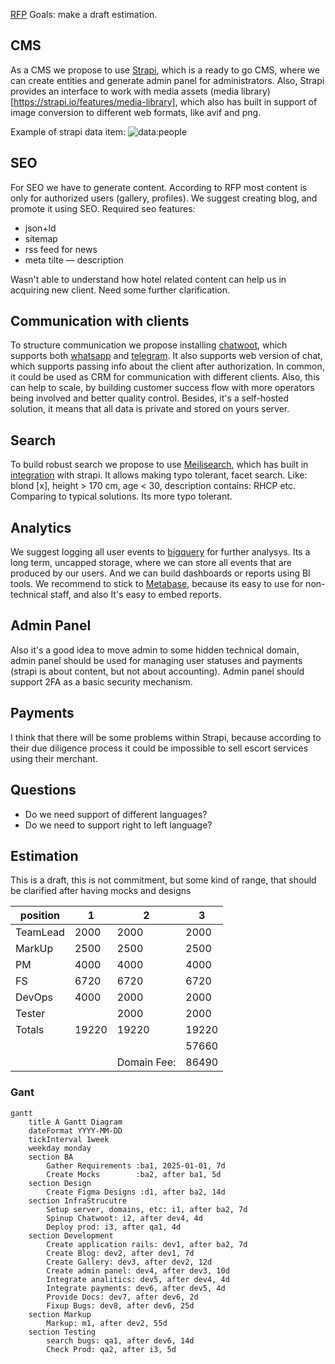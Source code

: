 [RFP](./girls-RFP.pdf)
Goals: make a draft estimation.
## CMS
As a CMS we propose to use [Strapi](https://strapi.io/), which is a ready to go CMS, where we can create entities and generate admin panel for administrators. Also, Strapi provides an interface to work with media assets (media library)[https://strapi.io/features/media-library], which also has built in support of image conversion to different web formats, like avif and png.

Example of strapi data item: ![data:people](https://i.imgur.com/ENUiFbL.png)
## SEO
For SEO we have to generate content. According to RFP most content is only for authorized users (gallery, profiles). We suggest creating blog, and promote it using SEO.
Required seo features:
- json+ld
- sitemap
- rss feed for news
- meta tilte — description

Wasn't able to understand how hotel related content can help us in acquiring new client. Need some further clarification.

## Communication with clients
To structure communication we propose installing [chatwoot](https://www.chatwoot.com/), which supports both [whatsapp](https://www.chatwoot.com/hc/user-guide/articles/1677832735-how-to-setup-a-whats_app-channel) and [telegram](https://www.chatwoot.com/hc/user-guide/articles/1677838569-how-to-setup-a-telegram-channel). It also supports web version of chat, which supports passing info about the client after authorization. In common, it could be used as CRM for communication with different clients. Also, this can help to scale, by building customer success flow with more operators being involved and better quality control. Besides, it's a self-hosted solution, it means that all data is private and stored on yours server.


## Search
To build robust search we propose to use [Meilisearch](https://www.meilisearch.com/), which has built in [integration](https://www.meilisearch.com/blog/strapi-v4-plugin-meilisearch) with strapi. It allows making typo tolerant, facet search. Like: blond [x], height > 170 cm, age < 30, description contains: RHCP etc. Comparing to typical solutions. Its more typo tolerant.

## Analytics
We suggest logging all user events to [bigquery](https://cloud.google.com/bigquery) for further analysys. Its a long term, uncapped storage, where we can store all events that are produced by our users. And we can build dashboards or reports using BI tools. We recommend to stick to [Metabase](https://www.metabase.com/), because its easy to use for non-technical staff, and also It's easy to embed reports.

## Admin Panel 
Also it's a good idea to move admin to some hidden technical domain, admin panel should be used for managing user statuses and payments (strapi is about content, but not about accounting).
Admin panel should support 2FA as a basic security mechanism.
## Payments
I think that there will be some problems within Strapi, because according to their due diligence process it could be impossible to sell escort services using their merchant. 

## Questions
- Do we need support of different languages?
- Do we need to support right to left language?

## Estimation
This is a draft, this is not commitment, but some kind of range, that should be clarified after having mocks and designs

| position | 1     | 2           | 3     |
| -------- | ----- | ----------- | ----- |
| TeamLead | 2000  | 2000        | 2000  |
| MarkUp   | 2500  | 2500        | 2500  |
| PM       | 4000  | 4000        | 4000  |
| FS       | 6720  | 6720        | 6720  |
| DevOps   | 4000  | 2000        | 2000  |
| Tester   |       | 2000        | 2000  |
| Totals   | 19220 | 19220       | 19220 |
|          |       |             | 57660 |
|          |       | Domain Fee: | 86490 |

### Gant
```mermaid
gantt
    title A Gantt Diagram
    dateFormat YYYY-MM-DD
    tickInterval 1week
    weekday monday
    section BA
        Gather Requirements :ba1, 2025-01-01, 7d
        Create Mocks        :ba2, after ba1, 5d
    section Design
		Create Figma Designs :d1, after ba2, 14d 
	section InfraStrucutre
		Setup server, domains, etc: i1, after ba2, 7d
		Spinup Chatwoot: i2, after dev4, 4d
		Deploy prod: i3, after qa1, 4d
	section Development
		Create application rails: dev1, after ba2, 7d
		Create Blog: dev2, after dev1, 7d
		Create Gallery: dev3, after dev2, 12d
		Create admin panel: dev4, after dev3, 10d
		Integrate analitics: dev5, after dev4, 4d
		Integrate payments: dev6, after dev5, 4d 
		Provide Docs: dev7, after dev6, 2d
		Fixup Bugs: dev8, after dev6, 25d
	section Markup
		Markup: m1, after dev2, 55d
	section Testing
	    search bugs: qa1, after dev6, 14d
	    Check Prod: qa2, after i3, 5d
		
```
